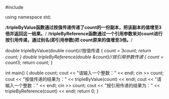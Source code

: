 #include <iostream>

using namespace std;


 /**tripleByValue函数通过按值传递传递了count的一份副本，把该副本的值增至3倍并返回这一结果。**/
/**tripleByReference函数通过一个引用参数来对count进行按引用传递，通过别名(即引用参数)把
count原来的值增至3倍。**/

double tripleByValue(double count)//按值传递 
{
    count = 3*count;
    return count;
}
double tripleByReference(double &count)//按引用参数传递 
{
    count = count*3;
    return count;
}

int main()
{
    double count;
    cout << "请输入一个整数：" << endl;
    cin >> count;
    cout << "按值传递的结果为：" << tripleByValue(count) << endl;
    cout << "请输入一个整数：" << endl;
    cin >> count;
    cout << "按引用传递的结果为：" << tripleByReference(count) << endl;
    return 0;
}

